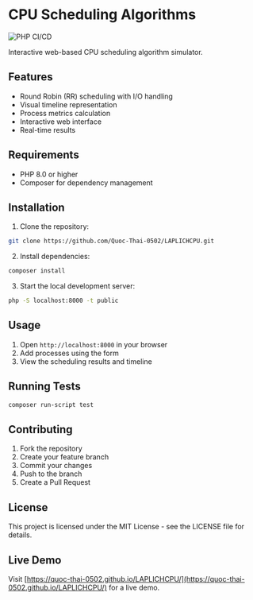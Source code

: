 # CPU Scheduling Algorithms

![PHP CI/CD](https://github.com/Quoc-Thai-0502/LAPLICHCPU/workflows/PHP%20CI/CD/badge.svg)

Interactive web-based CPU scheduling algorithm simulator.

## Features

- Round Robin (RR) scheduling with I/O handling
- Visual timeline representation
- Process metrics calculation
- Interactive web interface
- Real-time results

## Requirements

- PHP 8.0 or higher
- Composer for dependency management

## Installation

1. Clone the repository:
```bash
git clone https://github.com/Quoc-Thai-0502/LAPLICHCPU.git
```

2. Install dependencies:
```bash
composer install
```

3. Start the local development server:
```bash
php -S localhost:8000 -t public
```

## Usage

1. Open `http://localhost:8000` in your browser
2. Add processes using the form
3. View the scheduling results and timeline

## Running Tests

```bash
composer run-script test
```

## Contributing

1. Fork the repository
2. Create your feature branch
3. Commit your changes
4. Push to the branch
5. Create a Pull Request

## License

This project is licensed under the MIT License - see the LICENSE file for details.

## Live Demo

Visit [https://quoc-thai-0502.github.io/LAPLICHCPU/](https://quoc-thai-0502.github.io/LAPLICHCPU/) for a live demo.